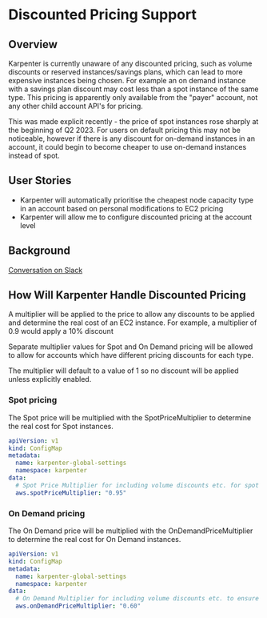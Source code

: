 # Discounted Pricing Support

## Overview

Karpenter is currently unaware of any discounted pricing, such as volume discounts or reserved instances/savings plans, which can lead to more expensive instances being chosen. For example an on demand instance with a savings plan discount may cost less than a spot instance of the same type. This pricing is apparently only available from the "payer" account, not any other child account API's for pricing.

This was made explicit recently - the price of spot instances rose sharply at the beginning of Q2 2023. For users on default pricing this may not be noticeable, however if there is any discount for on-demand instances in an account, it could begin to become cheaper to use on-demand instances instead of spot.

## User Stories

* Karpenter will automatically prioritise the cheapest node capacity type in an account based on personal modifications to EC2 pricing
* Karpenter will allow me to configure discounted pricing at the account level

## Background

[Conversation on Slack](https://kubernetes.slack.com/archives/C02SFFZSA2K/p1684246928553159)

## How Will Karpenter Handle Discounted Pricing

A multiplier will be applied to the price to allow any discounts to be applied and determine the real cost of an EC2 instance.
For example, a multiplier of 0.9 would apply a 10% discount

Separate multiplier values for Spot and On Demand pricing will be allowed to allow for accounts which have different pricing discounts for each type.

The multiplier will default to a value of 1 so no discount will be applied unless explicitly enabled. 

### Spot pricing

The Spot price will be multiplied with the SpotPriceMultiplier to determine the real cost for Spot instances.

```yaml
apiVersion: v1
kind: ConfigMap
metadata:
  name: karpenter-global-settings
  namespace: karpenter
data:
  # Spot Price Multiplier for including volume discounts etc. for spot prices. The spot price will be multiplied with the spotPriceMultiplier to determine the real cost
  aws.spotPriceMultiplier: "0.95"
```

### On Demand pricing

The On Demand price will be multiplied with the OnDemandPriceMultiplier to determine the real cost for On Demand instances.

```yaml
apiVersion: v1
kind: ConfigMap
metadata:
  name: karpenter-global-settings
  namespace: karpenter
data:
  # On Demand Multiplier for including volume discounts etc. to ensure choosing the cheapest available instance. The ondemand price will be multiplied with the onDemandPriceMultiplier to determine the real cost
  aws.onDemandPriceMultiplier: "0.60"
```
